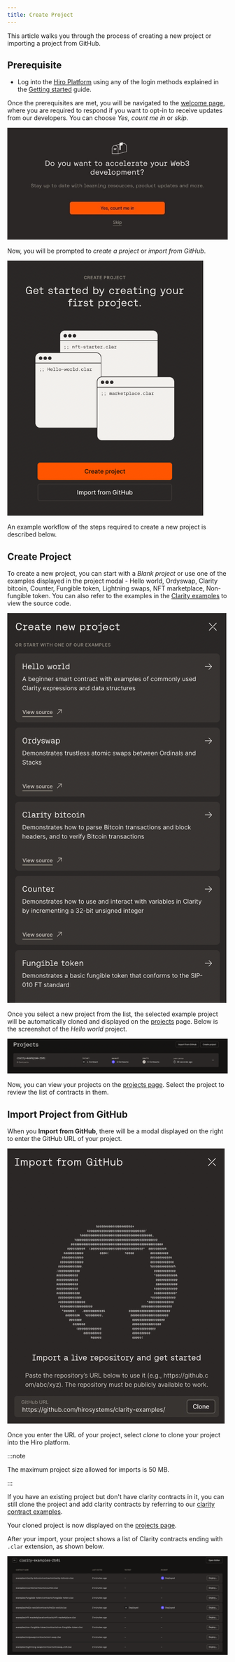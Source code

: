 ```yaml
---
title: Create Project
---
```


This article walks you through the process of creating a new project or importing a project from GitHub.

## Prerequisite

- Log into the [Hiro Platform](https://platform.hiro.so/) using any of the login methods explained in the [Getting started](getting-started.md) guide.

Once the prerequisites are met, you will be navigated to the [welcome page](https://platform.hiro.so/welcome), where you are required to respond if you want to opt-in to receive updates from our developers. You can choose *Yes, count me in* or *skip*.

![Opt for updates](images/opt-for-updates.jpeg)

Now, you will be prompted to *create a project* or *import from GitHub*.

![create or import a project](images/create-or-import-project.png)

An example workflow of the steps required to create a new project is described below.

## Create Project

To create a new project, you can start with a *Blank project* or use one of the examples displayed in the project modal - Hello world, Ordyswap, Clarity bitcoin, Counter, Fungible token, Lightning swaps, NFT marketplace, Non-fungible token. You can also refer to the examples in the [Clarity examples](https://github.com/hirosystems/clarity-examples/tree/main/examples) to view the source code.

![Create new project](images/create-new-project.png)

Once you select a new project from the list, the selected example project will be automatically cloned and displayed on the [projects](https://platform.hiro.so/projects) page. Below is the screenshot of the *Hello world* project.

![Hello world project](images/hello-world-project.png)

Now, you can view your projects on the [projects page](https://platform.hiro.so/projects). Select the project to review the list of contracts in them. 

## Import Project from GitHub

When you **Import from GitHub**, there will be a modal displayed on the right to enter the GitHub URL of your project.

![Import from GitHub](images/import-from-github.jpeg)

Once you enter the URL of your project, select *clone* to clone your project into the Hiro platform.

:::note

The maximum project size allowed for imports is 50 MB.

:::

If you have an existing project but don't have clarity contracts in it, you can still clone the project and add clarity contracts by referring to our [clarity contract examples](contract-examples.md).

Your cloned project is now displayed on the [projects page](https://platform.hiro.so/projects).

After your import, your project shows a list of Clarity contracts ending with `.clar` extension, as shown below. 

![Import Clarinet project from GitHub](images/import-clarinet-project.png)
